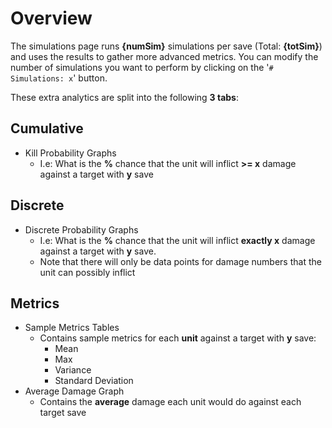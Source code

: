 # Overview
The simulations page runs **{numSim}** simulations per save (Total: **{totSim}**) and
uses the results to gather more advanced metrics. You can modify the number of simulations
you want to perform by clicking on the '`# Simulations: x`' button.

These extra analytics are split into the following **3 tabs**:

## Cumulative

- Kill Probability Graphs
  - I.e: What is the **%** chance that the unit will inflict **>= x** damage
    against a target with **y** save

## Discrete

- Discrete Probability Graphs
  - I.e: What is the **%** chance that the unit will inflict **exactly x** damage
    against a target with **y** save.
  - Note that there will only be data points for damage numbers that the unit can
    possibly inflict

## Metrics

- Sample Metrics Tables
  - Contains sample metrics for each **unit** against a target with **y** save:
    - Mean
    - Max
    - Variance
    - Standard Deviation
- Average Damage Graph
  - Contains the **average** damage each unit would do against each target save
